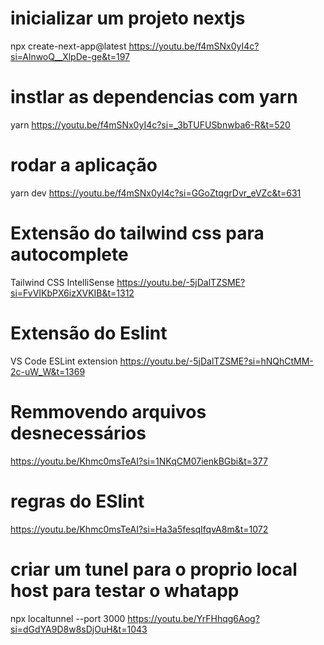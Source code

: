 
# inicializar um projeto nextjs
npx create-next-app@latest
https://youtu.be/f4mSNx0yI4c?si=AlnwoQ__XlpDe-ge&t=197


# instlar as dependencias com yarn
yarn
https://youtu.be/f4mSNx0yI4c?si=_3bTUFUSbnwba6-R&t=520

# rodar a aplicação
yarn dev
https://youtu.be/f4mSNx0yI4c?si=GGoZtqgrDvr_eVZc&t=631


# Extensão do tailwind css para autocomplete
Tailwind CSS IntelliSense
https://youtu.be/-5jDalTZSME?si=FvVIKbPX6izXVKIB&t=1312


# Extensão do Eslint
VS Code ESLint extension
https://youtu.be/-5jDalTZSME?si=hNQhCtMM-2c-uW_W&t=1369


# Remmovendo arquivos desnecessários
https://youtu.be/Khmc0msTeAI?si=1NKqCM07ienkBGbi&t=377

# regras do ESlint
https://youtu.be/Khmc0msTeAI?si=Ha3a5fesqIfqvA8m&t=1072

# criar um tunel para o proprio local host para testar o whatapp
npx localtunnel --port 3000
https://youtu.be/YrFHhqg6Aog?si=dGdYA9D8w8sDjOuH&t=1043